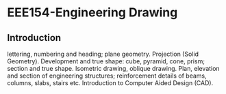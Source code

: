 # EEE154-Engineering Drawing

## Introduction 
lettering, numbering and heading; plane geometry. Projection (Solid Geometry). Development and true shape: cube, pyramid, cone, prism; section and true shape. Isometric drawing, oblique drawing. Plan, elevation and section of engineering structures; reinforcement details of beams, columns, slabs, stairs etc. Introduction to Computer Aided Design (CAD).
